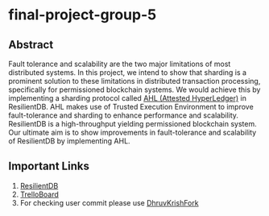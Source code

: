 # final-project-group-5

## Abstract
Fault tolerance and scalability are the two major limitations of most distributed systems. In this project, we intend to show that sharding is a prominent solution to these limitations in distributed transaction processing, specifically for permissioned blockchain systems. We would achieve this by implementing a sharding protocol called [AHL (Attested HyperLedger)](https://dl.acm.org/doi/abs/10.1145/3299869.3319889?casa_token=9ZfvUyM5MDYAAAAA:9diBDnkjtQ7M2EjV-ObwPtnTqZnJtyiuXWyUlbMK6hiDSgMkn4i48wOS9yUjfTNr4cTRPO4090s) in ResilientDB. AHL makes use of Trusted Execution Environment to improve fault-tolerance and sharding to enhance performance and scalability. ResilientDB is a high-throughput yielding permissioned blockchain system. Our ultimate aim is to show improvements in fault-tolerance and scalability of ResilientDB by implementing AHL.

## Important Links
1. [ResilientDB](https://resilientdb.com/)
2. [TrelloBoard](https://trello.com/b/jXv54U3m/ecs-251-project)
3. For checking user commit please use 
[DhruvKrishFork](https://github.com/DhruvKrish/resilientdb/tree/AHL)